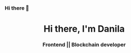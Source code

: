 ### Hi there 👋
<div id="header" align="center">
    <h1>Hi there, I'm Danila</h1>
    <h3>Frontend || Blockchain developer<h3>
</div>
<!--
**firstdray/firstdray** is a ✨ _special_ ✨ repository because its `README.md` (this file) appears on your GitHub profile.

Here are some ideas to get you started:

- 🔭 I’m currently working on ...
- 🌱 I’m currently learning ...
- 👯 I’m looking to collaborate on ...
- 🤔 I’m looking for help with ...
- 💬 Ask me about ...
- 📫 How to reach me: ...
- 😄 Pronouns: ...
- ⚡ Fun fact: ...
-->
